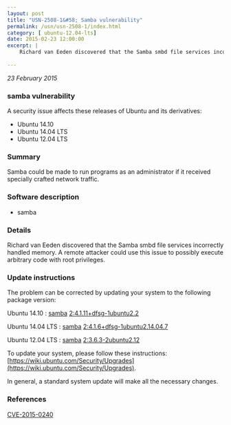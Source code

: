 ```yaml
---
layout: post
title: "USN-2508-1&#58; Samba vulnerability"
permalink: /usn/usn-2508-1/index.html
category: [ ubuntu-12.04-lts]
date: 2015-02-23 12:00:00
excerpt: |
    Richard van Eeden discovered that the Samba smbd file services incorrectly handled memory. A remote attacker could use this issue to possibly execute arbitrary code with root privileges. 
    
--- 
```

 
 

*23 February 2015*

### samba vulnerability

A security issue affects these releases of Ubuntu and its derivatives:

* Ubuntu 14.10
* Ubuntu 14.04 LTS
* Ubuntu 12.04 LTS

### Summary

Samba could be made to run programs as an administrator if it received specially crafted network traffic.

### Software description

* samba 

### Details

Richard van Eeden discovered that the Samba smbd file services incorrectly handled memory. A remote attacker could use this issue to possibly execute arbitrary code with root privileges. 

### Update instructions

The problem can be corrected by updating your system to the following package version:

Ubuntu 14.10
 : [samba](https://launchpad.net/ubuntu/+source/samba) <span> [2:4.1.11+dfsg-1ubuntu2.2](https://launchpad.net/ubuntu/+source/samba/2:4.1.11+dfsg-1ubuntu2.2) </span> 

Ubuntu 14.04 LTS
 : [samba](https://launchpad.net/ubuntu/+source/samba) <span> [2:4.1.6+dfsg-1ubuntu2.14.04.7](https://launchpad.net/ubuntu/+source/samba/2:4.1.6+dfsg-1ubuntu2.14.04.7) </span> 

Ubuntu 12.04 LTS
 : [samba](https://launchpad.net/ubuntu/+source/samba) <span> [2:3.6.3-2ubuntu2.12](https://launchpad.net/ubuntu/+source/samba/2:3.6.3-2ubuntu2.12) </span> 

To update your system, please follow these instructions: [https://wiki.ubuntu.com/Security/Upgrades](https://wiki.ubuntu.com/Security/Upgrades).

In general, a standard system update will make all the necessary changes. 

### References

 
 [CVE-2015-0240](http://people.ubuntu.com/~ubuntu-security/cve/CVE-2015-0240)
 

